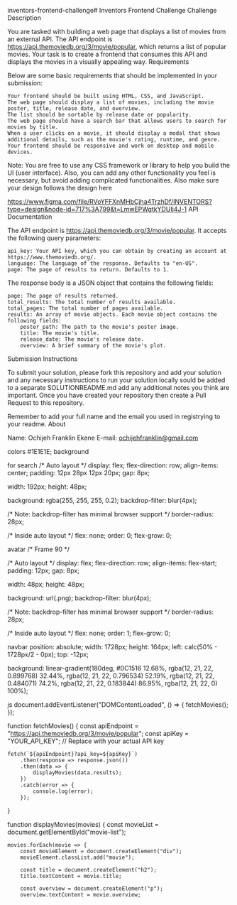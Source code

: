 inventors-frontend-challenge# Inventors Frontend Challenge
Challenge Description

You are tasked with building a web page that displays a list of movies from an external API. The API endpoint is https://api.themoviedb.org/3/movie/popular, which returns a list of popular movies. Your task is to create a frontend that consumes this API and displays the movies in a visually appealing way.
Requirements

Below are some basic requirements that should be implemented in your submission:

    Your frontend should be built using HTML, CSS, and JavaScript.
    The web page should display a list of movies, including the movie poster, title, release date, and overview.
    The list should be sortable by release date or popularity.
    The web page should have a search bar that allows users to search for movies by title.
    When a user clicks on a movie, it should display a modal that shows additional details, such as the movie's rating, runtime, and genre.
    Your frontend should be responsive and work on desktop and mobile devices.

Note: You are free to use any CSS framework or library to help you build the UI (user interface). Also, you can add any other functionality you feel is necessary, but avoid adding complicated functionalities.
Also make sure your design follows the design here

https://www.figma.com/file/RVoYFFXnMHbCjha4TrzhDf/INVENTORS?type=design&node-id=717%3A799&t=LmwEPWqtkYDUIj4J-1
API Documentation

The API endpoint is https://api.themoviedb.org/3/movie/popular. It accepts the following query parameters:

    api_key: Your API key, which you can obtain by creating an account at https://www.themoviedb.org/.
    language: The language of the response. Defaults to "en-US".
    page: The page of results to return. Defaults to 1.

The response body is a JSON object that contains the following fields:

    page: The page of results returned.
    total_results: The total number of results available.
    total_pages: The total number of pages available.
    results: An array of movie objects. Each movie object contains the following fields:
        poster_path: The path to the movie's poster image.
        title: The movie's title.
        release_date: The movie's release date.
        overview: A brief summary of the movie's plot.

Submission Instructions

To submit your solution, please fork this repository and add your solution and any necessary instructions to run your solution locally sould be added to a separate SOLUTIONREADME.md add any additional notes you think are important. Once you have created your repository then create a Pull Request to this repository.

Remember to add your full name and the email you used in registrying to your readme.
About

Name: Ochijeh Franklin Ekene
E-mail: ochijehfranklin@gmail.com

colors
#1E1E1E; background

for search 
/* Auto layout */
display: flex;
flex-direction: row;
align-items: center;
padding: 12px 28px 12px 20px;
gap: 8px;

width: 192px;
height: 48px;

background: rgba(255, 255, 255, 0.2);
backdrop-filter: blur(4px);

/* Note: backdrop-filter has minimal browser support */
border-radius: 28px;

/* Inside auto layout */
flex: none;
order: 0;
flex-grow: 0;

avatar
/* Frame 90 */

/* Auto layout */
display: flex;
flex-direction: row;
align-items: flex-start;
padding: 12px;
gap: 8px;

width: 48px;
height: 48px;

background: url(.png);
backdrop-filter: blur(4px);

/* Note: backdrop-filter has minimal browser support */
border-radius: 28px;

/* Inside auto layout */
flex: none;
order: 1;
flex-grow: 0;

navbar
position: absolute;
width: 1728px;
height: 164px;
left: calc(50% - 1728px/2 - 0px);
top: -12px;

background: linear-gradient(180deg, #0C1516 12.68%, rgba(12, 21, 22, 0.899768) 32.44%, rgba(12, 21, 22, 0.796534) 52.19%, rgba(12, 21, 22, 0.484071) 74.2%, rgba(12, 21, 22, 0.183844) 86.95%, rgba(12, 21, 22, 0) 100%);


js
document.addEventListener("DOMContentLoaded", () => {
    fetchMovies();
});

function fetchMovies() {
    const apiEndpoint = "https://api.themoviedb.org/3/movie/popular";
    const apiKey = "YOUR_API_KEY"; // Replace with your actual API key

    fetch(`${apiEndpoint}?api_key=${apiKey}`)
        .then(response => response.json())
        .then(data => {
            displayMovies(data.results);
        })
        .catch(error => {
            console.log(error);
        });
}

function displayMovies(movies) {
    const movieList = document.getElementById("movie-list");

    movies.forEach(movie => {
        const movieElement = document.createElement("div");
        movieElement.classList.add("movie");

        const title = document.createElement("h2");
        title.textContent = movie.title;

        const overview = document.createElement("p");
        overview.textContent = movie.overview;



